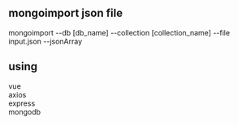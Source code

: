 
## mongoimport json file
mongoimport --db [db_name] --collection [collection_name] --file input.json --jsonArray

## using
vue  
axios  
express  
mongodb  


